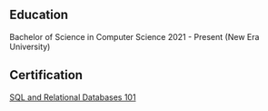 ## Education
Bachelor of Science in Computer Science 
2021 - Present (New Era University)

## Certification  
[SQL and Relational Databases 101](https://courses.cognitiveclass.ai/certificates/d748812cd1ca49868f4c78d001750600)
